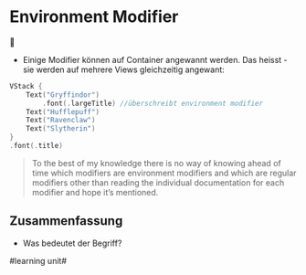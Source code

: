 # Environment Modifier
🌳
- Einige Modifier können auf Container angewannt werden. Das heisst - sie werden auf mehrere Views gleichzeitig angewant:

```swift
VStack {
    Text("Gryffindor")
        .font(.largeTitle) //überschreibt environment modifier
    Text("Hufflepuff")
    Text("Ravenclaw")
    Text("Slytherin")
}
.font(.title)
```

> To the best of my knowledge there is no way of knowing ahead of time which modifiers are environment modifiers and which are regular modifiers other than reading the individual documentation for each modifier and hope it’s mentioned. 

## Zusammenfassung
- Was bedeutet der Begriff?

#learning unit#